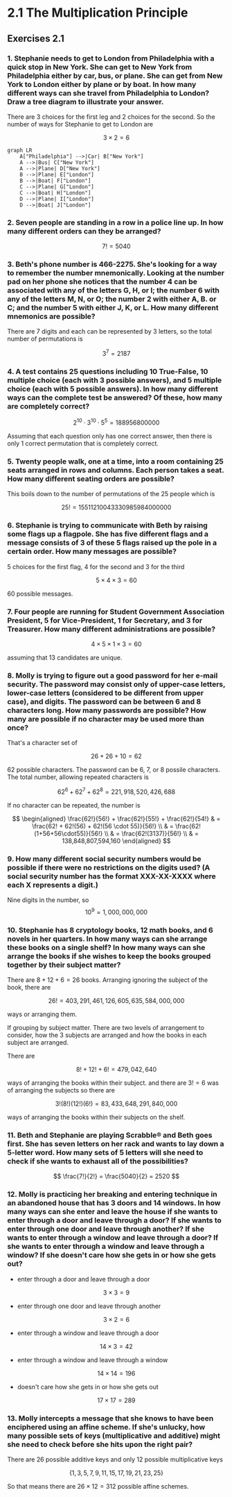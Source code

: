 # 2.1 The Multiplication Principle

## Exercises 2.1

### 1. Stephanie needs to get to London from Philadelphia with a quick stop in New York. She can get to New York from Philadelphia either by car, bus, or plane. She can get from New York to London either by plane or by boat. In how many different ways can she travel from Philadelphia to London? Draw a tree diagram to illustrate your answer.

There are $3$ choices for the first leg and $2$ choices for the second.  So the number of ways for Stephanie to get to London are

$$
  3 \times 2 = 6
$$

```{mermaid}
graph LR
    A["Philadelphia"] -->|Car| B["New York"]
    A -->|Bus| C["New York"]
    A -->|Plane| D["New York"]
    B -->|Plane| E["London"]
    B -->|Boat| F["London"]
    C -->|Plane| G["London"]
    C -->|Boat| H["London"]
    D -->|Plane| I["London"]
    D -->|Boat| J["London"]
```

### 2. Seven people are standing in a row in a police line up. In how many different orders can they be arranged?

$$
  7! = 5040
$$

### 3. Beth's phone number is 466-2275. She's looking for a way to remember the number mnemonically. Looking at the number pad on her phone she notices that the number 4 can be associated with any of the letters G, H, or I; the number 6 with any of the letters M, N, or O; the number 2 with either A, B. or C; and the number 5 with either J, K, or L. How many different mnemonics are possible?

There are 7 digits and each can be represented by 3 letters, so the total number of permutations is

$$
  3^7 = 2187
$$

### 4. A test contains 25 questions including 10 True-False, 10 multiple choice (each with 3 possible answers), and 5 multiple choice (each with 5 possible answers). In how many different ways can the complete test be answered? Of these, how many are completely correct?

$$
  2^{10} \cdot 3^{10} \cdot 5^{5} = 188956800000
$$

Assuming that each question only has one correct answer, then there is only $1$ correct permutation that is completely correct.

### 5. Twenty people walk, one at a time, into a room containing 25 seats arranged in rows and columns. Each person takes a seat. How many different seating orders are possible?

This boils down to the number of permutations of the $25$ people which is

$$
 25! = 15511210043330985984000000
$$

### 6. Stephanie is trying to communicate with Beth by raising some flags up a flagpole. She has five different flags and a message consists of 3 of these 5 flags raised up the pole in a certain order. How many messages are possible?

$5$ choices for the first flag, $4$ for the second and $3$ for the third

$$
 5 \times 4 \times 3 = 60
$$

$60$ possible messages.

### 7. Four people are running for Student Government Association President, 5 for Vice-President, 1 for Secretary, and 3 for Treasurer. How many different administrations are possible?

$$
  4 \times 5 \times 1 \times 3 = 60
$$

assuming that 13 candidates are unique.

### 8. Molly is trying to figure out a good password for her e-mail security. The password may consist only of upper-case letters, lower-case letters (considered to be different from upper case), and digits. The password can be between 6 and 8 characters long. How many passwords are possible? How many are possible if no character may be used more than once?

That's a character set of 

$$
  26 + 26 + 10 = 62 
$$

62 possible characters.  The password can be $6$, $7$, or $8$ possile characters.  The total number, allowing repeated characters is

$$
  62^6 + 62^7 + 62^8 = 221,918,520,426,688
$$

If no character can be repeated, the number is

$$
\begin{aligned}
 \frac{62!}{56!} +  \frac{62!}{55!} +  \frac{62!}{54!}  & = \frac{62! + 62!(56) + 62!(56 \cdot 55)}{56!} \\
 & = \frac{62!(1+56+56\cdot55)}{56!} \\
 & = \frac{62!(3137)}{56!} \\
 & = 138,848,807,594,160
\end{aligned}
$$

### 9. How many different social security numbers would be possible if there were no restrictions on the digits used? (A social security number has the format XXX-XX-XXXX where each X represents a digit.)

Nine digits in the number, so
$$
  10^9 = 1,000,000,000
$$  

### 10. Stephanie has 8 cryptology books, 12 math books, and 6 novels in her quarters. In how many ways can she arrange these books on a single shelf? In how many ways can she arrange the books if she wishes to keep the books grouped together by their subject matter?

There are $8 + 12 + 6  = 26$ books.  Arranging ignoring the subject of the book, there are 

$$
  26! = 403,291,461,126,605,635,584,000,000
$$

ways or arranging them.

If grouping by subject matter.  There are two levels of arrangement to consider, how the 3 subjects are arranged and how the books in each subject are arranged.

There are

$$
  8! + 12! + 6! = 479,042,640
$$

ways of arranging the books within their subject.  and there are $3! = 6$ was of arranging the subjects so there are

$$
  3!(8!)(12!)(6!) = 83,433,648,291,840,000
$$

ways of arranging the books within their subjects on the shelf.

### 11. Beth and Stephanie are playing Scrabble® and Beth goes first. She has seven letters on her rack and wants to lay down a 5-letter word. How many sets of 5 letters will she need to check if she wants to exhaust all of the possibilities?

$$
 \frac{7!}{2!} = \frac{5040}{2} = 2520
$$

### 12. Molly is practicing her breaking and entering technique in an abandoned house that has 3 doors and 14 windows. In how many ways can she enter and leave the house if she wants to enter through a door and leave through a door? If she wants to enter through one door and leave through another? If she wants to enter through a window and leave through a door? If she wants to enter through a window and leave through a window? If she doesn't care how she gets in or how she gets out?

* enter through a door and leave through a door

$$
 3 \times 3 = 9
$$

* enter through one door and leave through another

$$
 3 \times 2 = 6
$$

*  enter through a window and leave through a door

$$
 14 \times 3 = 42
$$

* enter through a window and leave through a window

$$
 14 \times 14 = 196
$$

* doesn't care how she gets in or how she gets out

$$
 17 \times 17 = 289
$$

### 13. Molly intercepts a message that she knows to have been enciphered using an affine scheme. If she's unlucky, how many possible sets of keys (multiplicative and additive) might she need to check before she hits upon the right pair?

There are $26$ possible additive keys and only 12 possible multiplicative keys

$$
 \{1, 3, 5, 7, 9, 11, 15, 17, 19, 21, 23, 25\}
$$

So that means there are $26 \times 12 = 312$ possible affine schemes.
 